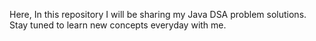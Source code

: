 Here, In this repository I will be sharing my Java DSA problem solutions.
Stay tuned to learn new concepts everyday with me.
